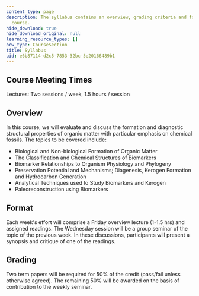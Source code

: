 ```yaml
---
content_type: page
description: The syllabus contains an overview, grading criteria and format of the
  course.
hide_download: true
hide_download_original: null
learning_resource_types: []
ocw_type: CourseSection
title: Syllabus
uid: e6b87114-d2c5-7853-32bc-5e20166489b1
---
```


Course Meeting Times
--------------------

Lectures: Two sessions / week, 1.5 hours / session

Overview
--------

In this course, we will evaluate and discuss the formation and diagnostic structural properties of organic matter with particular emphasis on chemical fossils. The topics to be covered include:

*   Biological and Non-biological Formation of Organic Matter
*   The Classification and Chemical Structures of Biomarkers
*   Biomarker Relationships to Organism Physiology and Phylogeny
*   Preservation Potential and Mechanisms; Diagenesis, Kerogen Formation and Hydrocarbon Generation
*   Analytical Techniques used to Study Biomarkers and Kerogen
*   Paleoreconstruction using Biomarkers

Format
------

Each week's effort will comprise a Friday overview lecture (1-1.5 hrs) and assigned readings. The Wednesday session will be a group seminar of the topic of the previous week. In these discussions, participants will present a synopsis and critique of one of the readings.

Grading
-------

Two term papers will be required for 50% of the credit (pass/fail unless otherwise agreed). The remaining 50% will be awarded on the basis of contribution to the weekly seminar.